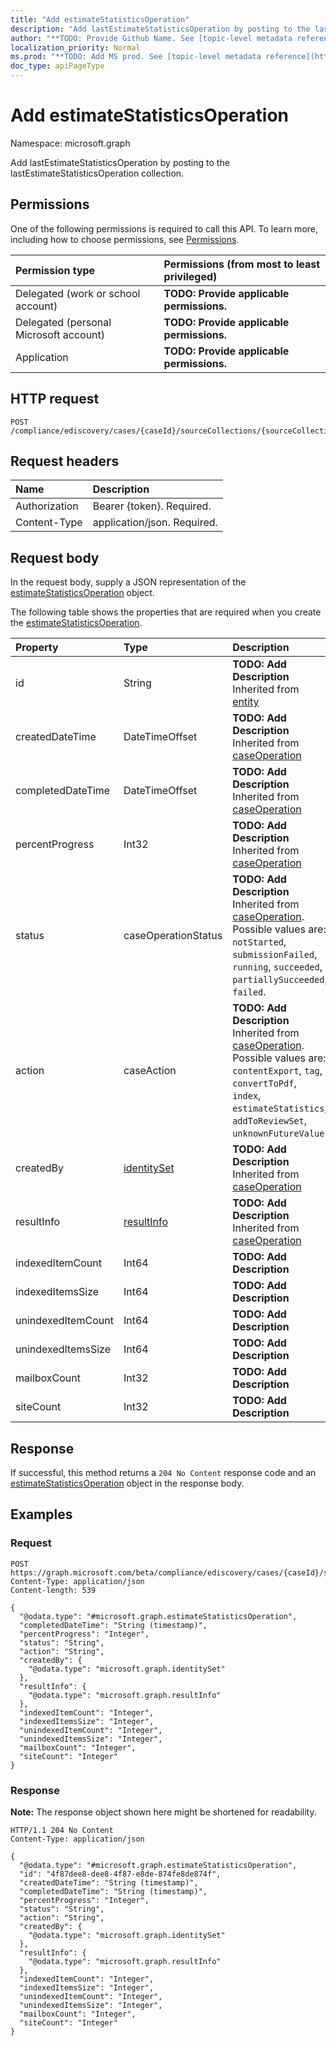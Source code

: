 ```yaml
---
title: "Add estimateStatisticsOperation"
description: "Add lastEstimateStatisticsOperation by posting to the lastEstimateStatisticsOperation collection."
author: "**TODO: Provide Github Name. See [topic-level metadata reference](https://msgo.azurewebsites.net/add/document/guidelines/metadata.html#topic-level-metadata)**"
localization_priority: Normal
ms.prod: "**TODO: Add MS prod. See [topic-level metadata reference](https://msgo.azurewebsites.net/add/document/guidelines/metadata.html#topic-level-metadata)**"
doc_type: apiPageType
---
```


# Add estimateStatisticsOperation
Namespace: microsoft.graph

Add lastEstimateStatisticsOperation by posting to the lastEstimateStatisticsOperation collection.

## Permissions
One of the following permissions is required to call this API. To learn more, including how to choose permissions, see [Permissions](/graph/permissions-reference).

|Permission type|Permissions (from most to least privileged)|
|:---|:---|
|Delegated (work or school account)|**TODO: Provide applicable permissions.**|
|Delegated (personal Microsoft account)|**TODO: Provide applicable permissions.**|
|Application|**TODO: Provide applicable permissions.**|

## HTTP request

<!-- {
  "blockType": "ignored"
}
-->
``` http
POST /compliance/ediscovery/cases/{caseId}/sourceCollections/{sourceCollectionId}/lastEstimateStatisticsOperation/$ref
```

## Request headers
|Name|Description|
|:---|:---|
|Authorization|Bearer {token}. Required.|
|Content-Type|application/json. Required.|

## Request body
In the request body, supply a JSON representation of the [estimateStatisticsOperation](../resources/estimatestatisticsoperation.md) object.

The following table shows the properties that are required when you create the [estimateStatisticsOperation](../resources/estimatestatisticsoperation.md).

|Property|Type|Description|
|:---|:---|:---|
|id|String|**TODO: Add Description** Inherited from [entity](../resources/entity.md)|
|createdDateTime|DateTimeOffset|**TODO: Add Description** Inherited from [caseOperation](../resources/caseoperation.md)|
|completedDateTime|DateTimeOffset|**TODO: Add Description** Inherited from [caseOperation](../resources/caseoperation.md)|
|percentProgress|Int32|**TODO: Add Description** Inherited from [caseOperation](../resources/caseoperation.md)|
|status|caseOperationStatus|**TODO: Add Description** Inherited from [caseOperation](../resources/caseoperation.md). Possible values are: `notStarted`, `submissionFailed`, `running`, `succeeded`, `partiallySucceeded`, `failed`.|
|action|caseAction|**TODO: Add Description** Inherited from [caseOperation](../resources/caseoperation.md). Possible values are: `contentExport`, `tag`, `convertToPdf`, `index`, `estimateStatistics`, `addToReviewSet`, `unknownFutureValue`.|
|createdBy|[identitySet](../resources/identityset.md)|**TODO: Add Description** Inherited from [caseOperation](../resources/caseoperation.md)|
|resultInfo|[resultInfo](../resources/resultinfo.md)|**TODO: Add Description** Inherited from [caseOperation](../resources/caseoperation.md)|
|indexedItemCount|Int64|**TODO: Add Description**|
|indexedItemsSize|Int64|**TODO: Add Description**|
|unindexedItemCount|Int64|**TODO: Add Description**|
|unindexedItemsSize|Int64|**TODO: Add Description**|
|mailboxCount|Int32|**TODO: Add Description**|
|siteCount|Int32|**TODO: Add Description**|



## Response

If successful, this method returns a `204 No Content` response code and an [estimateStatisticsOperation](../resources/estimatestatisticsoperation.md) object in the response body.

## Examples

### Request
<!-- {
  "blockType": "request",
  "name": "create_estimatestatisticsoperation_from_"
}
-->
``` http
POST https://graph.microsoft.com/beta/compliance/ediscovery/cases/{caseId}/sourceCollections/{sourceCollectionId}/lastEstimateStatisticsOperation/$ref
Content-Type: application/json
Content-length: 539

{
  "@odata.type": "#microsoft.graph.estimateStatisticsOperation",
  "completedDateTime": "String (timestamp)",
  "percentProgress": "Integer",
  "status": "String",
  "action": "String",
  "createdBy": {
    "@odata.type": "microsoft.graph.identitySet"
  },
  "resultInfo": {
    "@odata.type": "microsoft.graph.resultInfo"
  },
  "indexedItemCount": "Integer",
  "indexedItemsSize": "Integer",
  "unindexedItemCount": "Integer",
  "unindexedItemsSize": "Integer",
  "mailboxCount": "Integer",
  "siteCount": "Integer"
}
```


### Response
**Note:** The response object shown here might be shortened for readability.
<!-- {
  "blockType": "response",
  "truncated": true,
  "@odata.type": "microsoft.graph.estimateStatisticsOperation"
}
-->
``` http
HTTP/1.1 204 No Content
Content-Type: application/json

{
  "@odata.type": "#microsoft.graph.estimateStatisticsOperation",
  "id": "4f87dee8-dee8-4f87-e8de-874fe8de874f",
  "createdDateTime": "String (timestamp)",
  "completedDateTime": "String (timestamp)",
  "percentProgress": "Integer",
  "status": "String",
  "action": "String",
  "createdBy": {
    "@odata.type": "microsoft.graph.identitySet"
  },
  "resultInfo": {
    "@odata.type": "microsoft.graph.resultInfo"
  },
  "indexedItemCount": "Integer",
  "indexedItemsSize": "Integer",
  "unindexedItemCount": "Integer",
  "unindexedItemsSize": "Integer",
  "mailboxCount": "Integer",
  "siteCount": "Integer"
}
```

